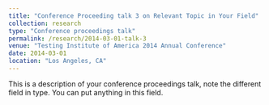 ```yaml
---
title: "Conference Proceeding talk 3 on Relevant Topic in Your Field"
collection: research
type: "Conference proceedings talk"
permalink: /research/2014-03-01-talk-3
venue: "Testing Institute of America 2014 Annual Conference"
date: 2014-03-01
location: "Los Angeles, CA"
---
```


This is a description of your conference proceedings talk, note the different field in type. You can put anything in this field.
